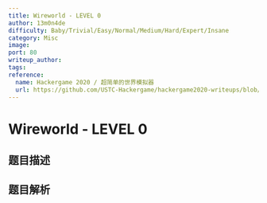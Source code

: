 ```yaml
---
title: Wireworld - LEVEL 0
author: 13m0n4de
difficulty: Baby/Trivial/Easy/Normal/Medium/Hard/Expert/Insane
category: Misc
image:
port: 80
writeup_author:
tags:
reference:
  name: Hackergame 2020 / 超简单的世界模拟器
  url: https://github.com/USTC-Hackergame/hackergame2020-writeups/blob/master/official/%E8%B6%85%E7%AE%80%E5%8D%95%E7%9A%84%E4%B8%96%E7%95%8C%E6%A8%A1%E6%8B%9F%E5%99%A8/README.md
---
```


# Wireworld - LEVEL 0

## 题目描述

<description>

## 题目解析

<analysis>
